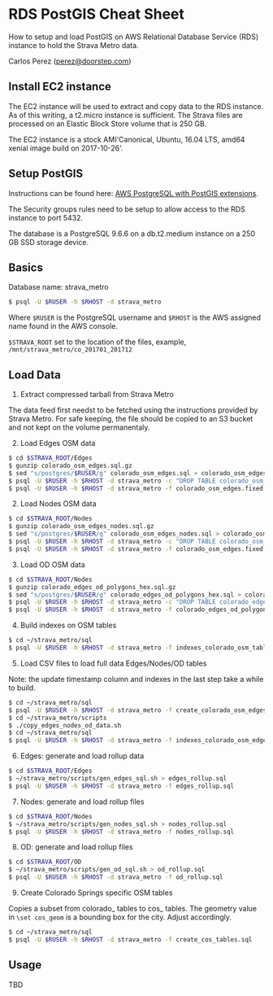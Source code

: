 # RDS PostGIS Cheat Sheet

How to setup and load PostGIS on AWS Relational Database Service (RDS) instance to hold the Strava Metro data.

Carlos Perez (perez@doorstep.com)

## Install EC2 instance

The EC2 instance will be used to extract and copy data to the RDS instance. As of this writing, a t2.micro
instance is sufficient. The Strava files are processed on an Elastic Block Store volume that is 250 GB.

The EC2 instance is a stock AMI'Canonical, Ubuntu, 16.04 LTS, amd64 xenial image build on 2017-10-26'.

## Setup PostGIS

Instructions can be found here: [AWS PostgreSQL with PostGIS extensions](http://docs.aws.amazon.com/AmazonRDS/latest/UserGuide/Appendix.PostgreSQL.CommonDBATasks.html#Appendix.PostgreSQL.CommonDBATasks.PostGIS).

The Security groups rules need to be setup to allow access to the RDS instance to port 5432.

The database is a PostgreSQL 9.6.6 on a db.t2.medium instance on a 250 GB SSD storage device.

## Basics

Database name: strava_metro

```bash
$ psql -U $RUSER -h $RHOST -d strava_metro
```

Where `$RUSER` is the PostgreSQL username and `$RHOST` is the AWS assigned name found in the AWS console.

`$STRAVA_ROOT` set to the location of the files, example, `/mnt/strava_metro/co_201701_201712`

## Load Data

1) Extract compressed tarball from Strava Metro

The data feed first needst to be fetched using the instructions provided by Strava Metro. For safe keeping, the
file should be copied to an S3 bucket and not kept on the volume permanentaly.

2) Load Edges OSM data

```bash
$ cd $STRAVA_ROOT/Edges
$ gunzip colorado_osm_edges.sql.gz
$ sed "s/postgres/$RUSER/g" colorado_osm_edges.sql > colorado_osm_edges.fixed.sql
$ psql -U $RUSER -h $RHOST -d strava_metro -c "DROP TABLE colorado_osm_edges;"
$ psql -U $RUSER -h $RHOST -d strava_metro -f colorado_osm_edges.fixed.sql
```

2) Load Nodes OSM data

```bash
$ cd $STRAVA_ROOT/Nodes
$ gunzip colorado_osm_edges_nodes.sql.gz
$ sed "s/postgres/$RUSER/g" colorado_osm_edges_nodes.sql > colorado_osm_edges_nodes.fixed.sql
$ psql -U $RUSER -h $RHOST -d strava_metro -c "DROP TABLE colorado_osm_edges_nodes;"
$ psql -U $RUSER -h $RHOST -d strava_metro -f colorado_osm_edges.fixed.sql
```

3) Load OD OSM data

```bash
$ cd $STRAVA_ROOT/Nodes
$ gunzip colorado_edges_od_polygons_hex.sql.gz
$ sed "s/postgres/$RUSER/g" colorado_edges_od_polygons_hex.sql > colorado_edges_od_polygons_hex.fixed.sql
$ psql -U $RUSER -h $RHOST -d strava_metro -c "DROP TABLE colorado_edges_od_polygons_hex;"
$ psql -U $RUSER -h $RHOST -d strava_metro -f colorado_edges_od_polygons_hex.fixed.sql
```

4) Build indexes on OSM tables

```bash
$ cd ~/strava_metro/sql
$ psql -U $RUSER -h $RHOST -d strava_metro -f indexes_colorado_osm_tables.sql
```

5) Load CSV files to load full data Edges/Nodes/OD tables

Note: the update timestamp column and indexes in the last step take a while to build.

```bash
$ cd ~/strava_metro/sql
$ psql -U $RUSER -h $RHOST -d strava_metro -f create_colorado_osm_edges_metro_edges_data.sql
$ cd ~/strava_metro/scripts
$ ./copy_edges_nodes_od_data.sh
$ cd ~/strava_metro/sql
$ psql -U $RUSER -h $RHOST -d strava_metro -f indexes_colorado_osm_edges_metro_edges_data.sql
```

6) Edges: generate and load rollup data

```bash
$ cd $STRAVA_ROOT/Edges
$ ~/strava_metro/scripts/gen_edges_sql.sh > edges_rollup.sql
$ psql -U $RUSER -h $RHOST -d strava_metro -f edges_rollup.sql
```

7) Nodes: generate and load rollup files

```bash
$ cd $STRAVA_ROOT/Nodes
$ ~/strava_metro/scripts/gen_nodes_sql.sh > nodes_rollup.sql
$ psql -U $RUSER -h $RHOST -d strava_metro -f nodes_rollup.sql
```

8) OD: generate and load rollup files

```bash
$ cd $STRAVA_ROOT/OD
$ ~/strava_metro/scripts/gen_od_sql.sh > od_rollup.sql
$ psql -U $RUSER -h $RHOST -d strava_metro -f od_rollup.sql
```

9) Create Colorado Springs specific OSM tables

Copies a subset from colorado_ tables to cos_ tables.
The geometry value in `\set cos_geom` is a bounding box for the city. Adjust accordingly.

```bash
$ cd ~/strava_metro/sql
$ psql -U $RUSER -h $RHOST -d strava_metro -f create_cos_tables.sql
```

## Usage

TBD
